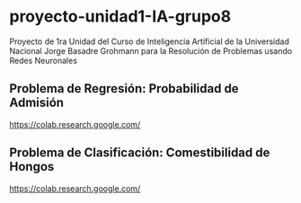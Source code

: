 # proyecto-unidad1-IA-grupo8
Proyecto de 1ra Unidad del Curso de Inteligencia Artificial de la Universidad Nacional Jorge Basadre Grohmann para la Resolución de Problemas usando Redes Neuronales
## Problema de Regresión: Probabilidad de Admisión
https://colab.research.google.com/
## Problema de Clasificación: Comestibilidad de Hongos
https://colab.research.google.com/
